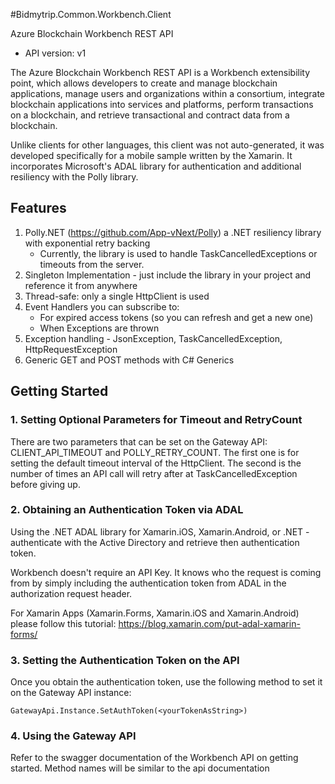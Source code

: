 #Bidmytrip.Common.Workbench.Client

Azure Blockchain Workbench REST API
- API version: v1

The Azure Blockchain Workbench REST API is a Workbench extensibility point, which allows developers to create and manage blockchain applications, manage users and organizations within a consortium, integrate blockchain applications into services and platforms, perform transactions on a blockchain, and retrieve transactional and contract data from a blockchain.

Unlike clients for other languages, this client was not auto-generated, it was developed specifically for a mobile sample written by the Xamarin.  It incorporates Microsoft's ADAL library for authentication and additional resiliency with the Polly library. 


## Features
1. Polly.NET (https://github.com/App-vNext/Polly) a .NET resiliency library with exponential retry backing 
    - Currently, the library is used to handle TaskCancelledExceptions or timeouts from the server. 
2. Singleton Implementation - just include the library in your project and reference it from anywhere 
3. Thread-safe: only a single HttpClient is used
4. Event Handlers you can subscribe to: 
    - For expired access tokens (so you can refresh and get a new one)
    - When Exceptions are thrown 
5. Exception handling - JsonException, TaskCancelledException, HttpRequestException  
6. Generic GET and POST methods with C# Generics

## Getting Started

### 1. Setting Optional Parameters for Timeout and RetryCount

There are two parameters that can be set on the Gateway API: CLIENT_API_TIMEOUT and POLLY_RETRY_COUNT. 
The first one is for setting the default timeout interval of the HttpClient. The second is the number of times an API call will retry after at TaskCancelledException before giving up. 

### 2. Obtaining an Authentication Token via ADAL

Using the .NET ADAL library for Xamarin.iOS, Xamarin.Android, or .NET - authenticate with the Active Directory and retrieve then authentication token. 

Workbench doesn't require an API Key. It knows who the request is coming from by simply including the authentication token from ADAL in the authorization request header. 

For Xamarin Apps (Xamarin.Forms, Xamarin.iOS and Xamarin.Android) please follow this tutorial: 
https://blog.xamarin.com/put-adal-xamarin-forms/

### 3. Setting the Authentication Token on the API
Once you obtain the authentication token, use the following method to set it on the Gateway API instance: 

```GatewayApi.Instance.SetAuthToken(<yourTokenAsString>)```

### 4. Using the Gateway API
Refer to the swagger documentation of the Workbench API on getting started. Method names will be similar to the api documentation


